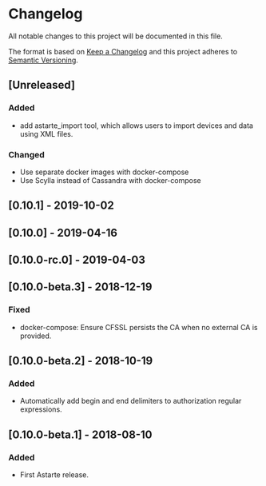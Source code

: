 # Changelog
All notable changes to this project will be documented in this file.

The format is based on [Keep a Changelog](http://keepachangelog.com/en/1.0.0/)
and this project adheres to [Semantic Versioning](http://semver.org/spec/v2.0.0.html).

## [Unreleased]
### Added
- add astarte_import tool, which allows users to import devices and data using XML files.

### Changed
- Use separate docker images with docker-compose
- Use Scylla instead of Cassandra with docker-compose

## [0.10.1] - 2019-10-02

## [0.10.0] - 2019-04-16

## [0.10.0-rc.0] - 2019-04-03

## [0.10.0-beta.3] - 2018-12-19
### Fixed
- docker-compose: Ensure CFSSL persists the CA when no external CA is provided.

## [0.10.0-beta.2] - 2018-10-19
### Added
- Automatically add begin and end delimiters to authorization regular expressions.

## [0.10.0-beta.1] - 2018-08-10
### Added
- First Astarte release.
